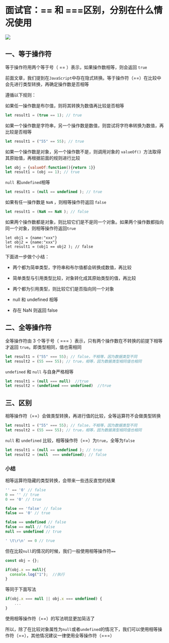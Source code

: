 # 面试官：== 和 ===区别，分别在什么情况使用

 ![](https://static.vue-js.com/51b208f0-68df-11eb-85f6-6fac77c0c9b3.png)

## 一、等于操作符

等于操作符用两个等于号（ == ）表示，如果操作数相等，则会返回 `true`

前面文章，我们提到在`JavaScript`中存在隐式转换。等于操作符（==）在比较中会先进行类型转换，再确定操作数是否相等

遵循以下规则：

如果任一操作数是布尔值，则将其转换为数值再比较是否相等

```js
let result1 = (true == 1); // true
```

如果一个操作数是字符串，另一个操作数是数值，则尝试将字符串转换为数值，再比较是否相等

```js
let result1 = ("55" == 55); // true
```

如果一个操作数是对象，另一个操作数不是，则调用对象的 `valueOf() `方法取得其原始值，再根据前面的规则进行比较

```js
let obj = {valueOf:function(){return 1}}
let result1 = (obj == 1); // true
```

`null `和` undefined `相等

```js
let result1 = (null == undefined ); // true
```

如果有任一操作数是 `NaN` ，则相等操作符返回 `false` 

```js
let result1 = (NaN == NaN ); // false
```

如果两个操作数都是对象，则比较它们是不是同一个对象。如果两个操作数都指向同一个对象，则相等操作符返回` true `

```
let obj1 = {name:"xxx"}
let obj2 = {name:"xxx"}
let result1 = (obj1 == obj2 ); // false
```

下面进一步做个小结：

- 两个都为简单类型，字符串和布尔值都会转换成数值，再比较
- 简单类型与引用类型比较，对象转化成其原始类型的值，再比较

- 两个都为引用类型，则比较它们是否指向同一个对象

- null 和 undefined 相等
- 存在 NaN 则返回 false



## 二、全等操作符

全等操作符由 3 个等于号（ === ）表示，只有两个操作数在不转换的前提下相等才返回 `true`。即类型相同，值也需相同

```js
let result1 = ("55" === 55); // false，不相等，因为数据类型不同
let result2 = (55 === 55); // true，相等，因为数据类型相同值也相同
```

`undefined` 和 `null` 与自身严格相等

```js
let result1 = (null === null)  //true
let result2 = (undefined === undefined)  //true
```



## 三、区别

相等操作符（==）会做类型转换，再进行值的比较，全等运算符不会做类型转换

```js
let result1 = ("55" === 55); // false，不相等，因为数据类型不同
let result2 = (55 === 55); // true，相等，因为数据类型相同值也相同
```

`null` 和 `undefined` 比较，相等操作符（==）为`true`，全等为`false`

```js
let result1 = (null == undefined ); // true
let result2 = (null  === undefined); // false
```



### 小结

相等运算符隐藏的类型转换，会带来一些违反直觉的结果

```js
'' == '0' // false
0 == '' // true
0 == '0' // true

false == 'false' // false
false == '0' // true

false == undefined // false
false == null // false
null == undefined // true

' \t\r\n' == 0 // true
```

但在比较`null`的情况的时候，我们一般使用相等操作符`==`

```js
const obj = {};

if(obj.x == null){
  console.log("1");  //执行
}
```

等同于下面写法

```js
if(obj.x === null || obj.x === undefined) {
    ...
}
```

使用相等操作符（==）的写法明显更加简洁了

所以，除了在比较对象属性为`null`或者`undefined`的情况下，我们可以使用相等操作符（==），其他情况建议一律使用全等操作符（===）



